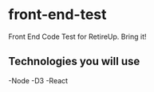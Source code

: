 # front-end-test
Front End Code Test for RetireUp.  Bring it!

## Technologies you will use
  -Node
  -D3
  -React
